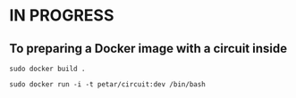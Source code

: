 # IN PROGRESS

## To preparing a Docker image with a circuit inside

	sudo docker build .

	sudo docker run -i -t petar/circuit:dev /bin/bash

